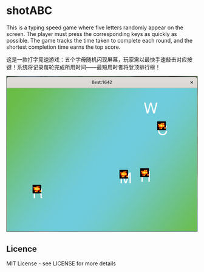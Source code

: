 # shotABC
This is a typing speed game where five letters randomly appear on the screen. The player must press the corresponding keys as quickly as possible. The game tracks the time taken to complete each round, and the shortest completion time earns the top score.

这是一款打字竞速游戏：五个字母随机闪现屏幕，玩家需以最快手速敲击对应按键！系统将记录每轮完成所用时间——最短用时者将登顶排行榜！

![](./screenshot.png)

## Licence
MIT License - see LICENSE for more details

